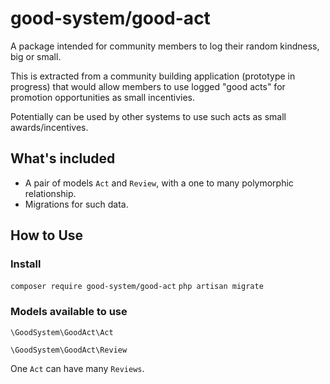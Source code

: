 # good-system/good-act 

A package intended for community members to log their random kindness, big or small.

This is extracted from a community building application (prototype in progress) that would allow members to use logged "good acts" for promotion opportunities as small incentivies.

Potentially can be used by other systems to use such acts as small awards/incentives.

## What's included
 
- A pair of models `Act` and `Review`, with a one to many polymorphic relationship.
- Migrations for such data. 

## How to Use

### Install

`composer require good-system/good-act` 
`php artisan migrate`

### Models available to use 

`\GoodSystem\GoodAct\Act`

`\GoodSystem\GoodAct\Review`

One `Act` can have many `Reviews`.
